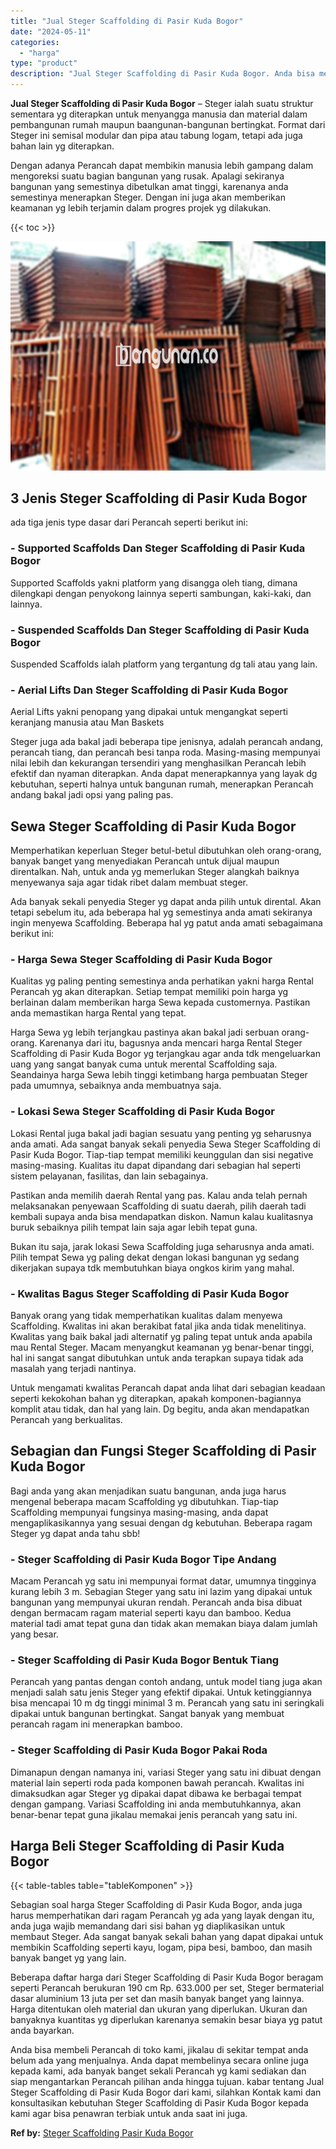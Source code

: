 ```yaml
---
title: "Jual Steger Scaffolding di Pasir Kuda Bogor"
date: "2024-05-11"
categories: 
  - "harga"
type: "product"
description: "Jual Steger Scaffolding di Pasir Kuda Bogor. Anda bisa membeli Perancah di toko kami, jikalau di sekitar tempat anda belum ada yang menjualnya. Anda dapat me..."
---
```


**Jual Steger Scaffolding di Pasir Kuda Bogor** – Steger ialah suatu struktur sementara yg diterapkan untuk menyangga manusia dan material dalam pembangunan rumah maupun baangunan-bangunan bertingkat. Format dari Steger ini semisal modular dan pipa atau tabung logam, tetapi ada juga bahan lain yg diterapkan.

Dengan adanya Perancah dapat membikin manusia lebih gampang dalam mengoreksi suatu bagian bangunan yang rusak. Apalagi sekiranya bangunan yang semestinya dibetulkan amat tinggi, karenanya anda semestinya menerapkan Steger. Dengan ini juga akan memberikan keamanan yg lebih terjamin dalam progres projek yg dilakukan.

{{< toc >}}

![Jual Steger Scaffolding di Pasir Kuda Bogor](/images/sewa-scaffolding-steger-13.png)

## 3 Jenis Steger Scaffolding di Pasir Kuda Bogor

ada tiga jenis type dasar dari Perancah seperti berikut ini:

### \- Supported Scaffolds Dan Steger Scaffolding di Pasir Kuda Bogor

Supported Scaffolds yakni platform yang disangga oleh tiang, dimana dilengkapi dengan penyokong lainnya seperti sambungan, kaki-kaki, dan lainnya.

### \- Suspended Scaffolds Dan Steger Scaffolding di Pasir Kuda Bogor

Suspended Scaffolds ialah platform yang tergantung dg tali atau yang lain.

### \- Aerial Lifts Dan Steger Scaffolding di Pasir Kuda Bogor

Aerial Lifts yakni penopang yang dipakai untuk mengangkat seperti keranjang manusia atau Man Baskets

Steger juga ada bakal jadi beberapa tipe jenisnya, adalah perancah andang, perancah tiang, dan perancah besi tanpa roda. Masing-masing mempunyai nilai lebih dan kekurangan tersendiri yang menghasilkan Perancah lebih efektif dan nyaman diterapkan. Anda dapat menerapkannya yang layak dg kebutuhan, seperti halnya untuk bangunan rumah, menerapkan Perancah andang bakal jadi opsi yang paling pas.

## Sewa Steger Scaffolding di Pasir Kuda Bogor

Memperhatikan keperluan Steger betul-betul dibutuhkan oleh orang-orang, banyak banget yang menyediakan Perancah untuk dijual maupun direntalkan. Nah, untuk anda yg memerlukan Steger alangkah baiknya menyewanya saja agar tidak ribet dalam membuat steger.

Ada banyak sekali penyedia Steger yg dapat anda pilih untuk dirental. Akan tetapi sebelum itu, ada beberapa hal yg semestinya anda amati sekiranya ingin menyewa Scaffolding. Beberapa hal yg patut anda amati sebagaimana berikut ini:

### \- Harga Sewa Steger Scaffolding di Pasir Kuda Bogor

Kualitas yg paling penting semestinya anda perhatikan yakni harga Rental Perancah yg akan diterapkan. Setiap tempat memiliki poin harga yg berlainan dalam memberikan harga Sewa kepada customernya. Pastikan anda memastikan harga Rental yang tepat.

Harga Sewa yg lebih terjangkau pastinya akan bakal jadi serbuan orang-orang. Karenanya dari itu, bagusnya anda mencari harga Rental Steger Scaffolding di Pasir Kuda Bogor yg terjangkau agar anda tdk mengeluarkan uang yang sangat banyak cuma untuk merental Scaffolding saja. Seandainya harga Sewa lebih tinggi ketimbang harga pembuatan Steger pada umumnya, sebaiknya anda membuatnya saja.

### \- Lokasi Sewa Steger Scaffolding di Pasir Kuda Bogor

Lokasi Rental juga bakal jadi bagian sesuatu yang penting yg seharusnya anda amati. Ada sangat banyak sekali penyedia Sewa Steger Scaffolding di Pasir Kuda Bogor. Tiap-tiap tempat memiliki keunggulan dan sisi negative masing-masing. Kualitas itu dapat dipandang dari sebagian hal seperti sistem pelayanan, fasilitas, dan lain sebagainya.

Pastikan anda memilih daerah Rental yang pas. Kalau anda telah pernah melaksanakan penyewaan Scaffolding di suatu daerah, pilih daerah tadi kembali supaya anda bisa mendapatkan diskon. Namun kalau kualitasnya buruk sebaiknya pilih tempat lain saja agar lebih tepat guna.

Bukan itu saja, jarak lokasi Sewa Scaffolding juga seharusnya anda amati. Pilih tempat Sewa yg paling dekat dengan lokasi bangunan yg sedang dikerjakan supaya tdk membutuhkan biaya ongkos kirim yang mahal.

### \- Kwalitas Bagus Steger Scaffolding di Pasir Kuda Bogor

Banyak orang yang tidak memperhatikan kualitas dalam menyewa Scaffolding. Kwalitas ini akan berakibat fatal jika anda tidak menelitinya. Kwalitas yang baik bakal jadi alternatif yg paling tepat untuk anda apabila mau Rental Steger. Macam menyangkut keamanan yg benar-benar tinggi, hal ini sangat sangat dibutuhkan untuk anda terapkan supaya tidak ada masalah yang terjadi nantinya.

Untuk mengamati kwalitas Perancah dapat anda lihat dari sebagian keadaan seperti kekokohan bahan yg diterapkan, apakah komponen-bagiannya komplit atau tidak, dan hal yang lain. Dg begitu, anda akan mendapatkan Perancah yang berkualitas.

## Sebagian dan Fungsi Steger Scaffolding di Pasir Kuda Bogor

Bagi anda yang akan menjadikan suatu bangunan, anda juga harus mengenal beberapa macam Scaffolding yg dibutuhkan. Tiap-tiap Scaffolding mempunyai fungsinya masing-masing, anda dapat mengaplikasikannya yang sesuai dengan dg kebutuhan. Beberapa ragam Steger yg dapat anda tahu sbb!

### \- Steger Scaffolding di Pasir Kuda Bogor Tipe Andang

Macam Perancah yg satu ini mempunyai format datar, umumnya tingginya kurang lebih 3 m. Sebagian Steger yang satu ini lazim yang dipakai untuk bangunan yang mempunyai ukuran rendah. Perancah anda bisa dibuat dengan bermacam ragam material seperti kayu dan bamboo. Kedua material tadi amat tepat guna dan tidak akan memakan biaya dalam jumlah yang besar.

### \- Steger Scaffolding di Pasir Kuda Bogor Bentuk Tiang

Perancah yang pantas dengan contoh andang, untuk model tiang juga akan menjadi salah satu jenis Steger yang efektif dipakai. Untuk ketinggiannya bisa mencapai 10 m dg tinggi minimal 3 m. Perancah yang satu ini seringkali dipakai untuk bangunan bertingkat. Sangat banyak yang membuat perancah ragam ini menerapkan bamboo.

### \- Steger Scaffolding di Pasir Kuda Bogor Pakai Roda

Dimanapun dengan namanya ini, variasi Steger yang satu ini dibuat dengan material lain seperti roda pada komponen bawah perancah. Kwalitas ini dimaksudkan agar Steger yg dipakai dapat dibawa ke berbagai tempat dengan gampang. Variasi Scaffolding ini anda membutuhkannya, akan benar-benar tepat guna jikalau memakai jenis perancah yang satu ini.

## Harga Beli Steger Scaffolding di Pasir Kuda Bogor

{{< table-tables table="tableKomponen" >}}

Sebagian soal harga Steger Scaffolding di Pasir Kuda Bogor, anda juga harus memperhatikan dari ragam Perancah yg ada yang layak dengan itu, anda juga wajib memandang dari sisi bahan yg diaplikasikan untuk membaut Steger. Ada sangat banyak sekali bahan yang dapat dipakai untuk membikin Scaffolding seperti kayu, logam, pipa besi, bamboo, dan masih banyak banget yg yang lain.

Beberapa daftar harga dari Steger Scaffolding di Pasir Kuda Bogor beragam seperti Perancah berukuran 190 cm Rp. 633.000 per set, Steger bermaterial dasar aluminium 13 juta per set dan masih banyak banget yang lainnya. Harga ditentukan oleh material dan ukuran yang diperlukan. Ukuran dan banyaknya kuantitas yg diperlukan karenanya semakin besar biaya yg patut anda bayarkan.

Anda bisa membeli Perancah di toko kami, jikalau di sekitar tempat anda belum ada yang menjualnya. Anda dapat membelinya secara online juga kepada kami, ada banyak banget sekali Perancah yg kami sediakan dan siap mengantarkan Perancah pilihan anda hingga tujuan. kabar tentang Jual Steger Scaffolding di Pasir Kuda Bogor dari kami, silahkan Kontak kami dan konsultasikan kebutuhan Steger Scaffolding di Pasir Kuda Bogor kepada kami agar bisa penawran terbiak untuk anda saat ini juga.

**Ref by:** [Steger Scaffolding Pasir Kuda Bogor](https://id.wikipedia.org/wiki/Steger)
